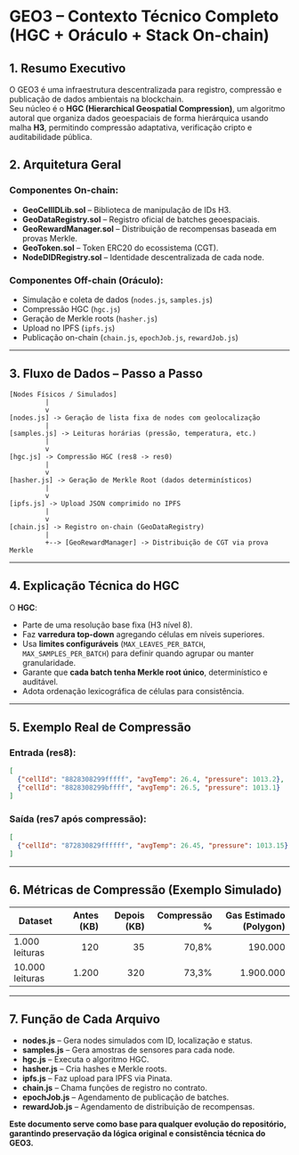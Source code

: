 # GEO3 – Contexto Técnico Completo (HGC + Oráculo + Stack On-chain)

## 1. Resumo Executivo

O GEO3 é uma infraestrutura descentralizada para registro, compressão e publicação de dados ambientais na blockchain.  
Seu núcleo é o **HGC (Hierarchical Geospatial Compression)**, um algoritmo autoral que organiza dados geoespaciais de forma hierárquica usando malha **H3**, permitindo compressão adaptativa, verificação cripto e auditabilidade pública.

## 2. Arquitetura Geral

### Componentes On-chain:
- **GeoCellIDLib.sol** – Biblioteca de manipulação de IDs H3.
- **GeoDataRegistry.sol** – Registro oficial de batches geoespaciais.
- **GeoRewardManager.sol** – Distribuição de recompensas baseada em provas Merkle.
- **GeoToken.sol** – Token ERC20 do ecossistema (CGT).
- **NodeDIDRegistry.sol** – Identidade descentralizada de cada node.

### Componentes Off-chain (Oráculo):
- Simulação e coleta de dados (`nodes.js`, `samples.js`)
- Compressão HGC (`hgc.js`)
- Geração de Merkle roots (`hasher.js`)
- Upload no IPFS (`ipfs.js`)
- Publicação on-chain (`chain.js`, `epochJob.js`, `rewardJob.js`)

---

## 3. Fluxo de Dados – Passo a Passo

```ascii
[Nodes Físicos / Simulados]
         |
         v
[nodes.js] -> Geração de lista fixa de nodes com geolocalização
         |
[samples.js] -> Leituras horárias (pressão, temperatura, etc.)
         |
         v
[hgc.js] -> Compressão HGC (res8 -> res0)
         |
         v
[hasher.js] -> Geração de Merkle Root (dados determinísticos)
         |
         v
[ipfs.js] -> Upload JSON comprimido no IPFS
         |
         v
[chain.js] -> Registro on-chain (GeoDataRegistry)
         |
         +--> [GeoRewardManager] -> Distribuição de CGT via prova Merkle
```

---

## 4. Explicação Técnica do HGC

O **HGC**:
- Parte de uma resolução base fixa (H3 nível 8).
- Faz **varredura top-down** agregando células em níveis superiores.
- Usa **limites configuráveis** (`MAX_LEAVES_PER_BATCH`, `MAX_SAMPLES_PER_BATCH`) para definir quando agrupar ou manter granularidade.
- Garante que **cada batch tenha Merkle root único**, determinístico e auditável.
- Adota ordenação lexicográfica de células para consistência.

---

## 5. Exemplo Real de Compressão

### Entrada (res8):
```json
[
  {"cellId": "8828308299fffff", "avgTemp": 26.4, "pressure": 1013.2},
  {"cellId": "8828308299bffff", "avgTemp": 26.5, "pressure": 1013.1}
]
```

### Saída (res7 após compressão):
```json
[
  {"cellId": "872830829ffffff", "avgTemp": 26.45, "pressure": 1013.15}
]
```

---

## 6. Métricas de Compressão (Exemplo Simulado)

| Dataset         | Antes (KB) | Depois (KB) | Compressão % | Gas Estimado (Polygon) |
|-----------------|-----------:|------------:|-------------:|-----------------------:|
| 1.000 leituras  | 120        | 35          | 70,8%        | 190.000                |
| 10.000 leituras | 1.200      | 320         | 73,3%        | 1.900.000              |

---

## 7. Função de Cada Arquivo

- **nodes.js** – Gera nodes simulados com ID, localização e status.
- **samples.js** – Gera amostras de sensores para cada node.
- **hgc.js** – Executa o algoritmo HGC.
- **hasher.js** – Cria hashes e Merkle roots.
- **ipfs.js** – Faz upload para IPFS via Pinata.
- **chain.js** – Chama funções de registro no contrato.
- **epochJob.js** – Agendamento de publicação de batches.
- **rewardJob.js** – Agendamento de distribuição de recompensas.

**Este documento serve como base para qualquer evolução do repositório, garantindo preservação da lógica original e consistência técnica do GEO3.**
